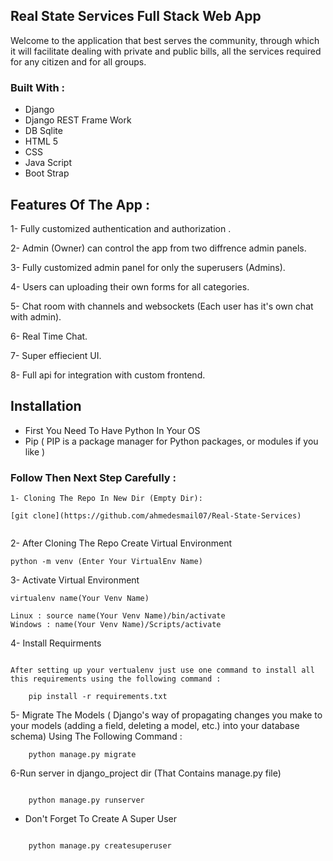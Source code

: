 ## Real State Services Full Stack Web App

Welcome to the application that best serves the community, through which it will facilitate dealing with private and public bills, all the services required for any citizen and for all groups.

### Built With :

- Django
- Django REST Frame Work
- DB Sqlite
- HTML 5
- CSS
- Java Script
- Boot Strap

## Features Of The App :

1- Fully customized authentication and authorization .

2- Admin (Owner) can control the app from two diffrence admin panels.

3- Fully customized admin panel for only the superusers (Admins).

4- Users can uploading their own forms for all categories.

5- Chat room with channels and websockets (Each user has it's own chat with admin).

6- Real Time Chat.

7- Super effiecient UI.

8- Full api for integration with custom frontend.

## Installation

- First You Need To Have Python In Your OS
- Pip ( PIP is a package manager for Python packages, or modules if you like )

### Follow Then Next Step Carefully :

    1- Cloning The Repo In New Dir (Empty Dir):

```
[git clone](https://github.com/ahmedesmail07/Real-State-Services)


```

2- After Cloning The Repo Create Virtual Environment

```
python -m venv (Enter Your VirtualEnv Name)
```

3- Activate Virtual Environment

```
virtualenv name(Your Venv Name)
```

```
Linux : source name(Your Venv Name)/bin/activate
Windows : name(Your Venv Name)/Scripts/activate

```

4- Install Requirments

```

After setting up your vertualenv just use one command to install all this requirements using the following command :
```

        pip install -r requirements.txt

5- Migrate The Models ( Django's way of propagating changes you make to your models (adding a field, deleting a model, etc.) into your database schema) Using The Following Command :

```
    python manage.py migrate
```

6-Run server in django_project dir (That Contains manage.py file)

```

    python manage.py runserver

```

- Don't Forget To Create A Super User

```

    python manage.py createsuperuser

```

